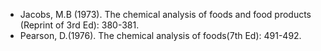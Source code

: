 <!--### Reference-->
* Jacobs, M.B (1973). The chemical analysis of foods and food products (Reprint of 3rd Ed): 380-381.
* Pearson, D.(1976). The chemical analysis of foods(7th Ed): 491-492.
